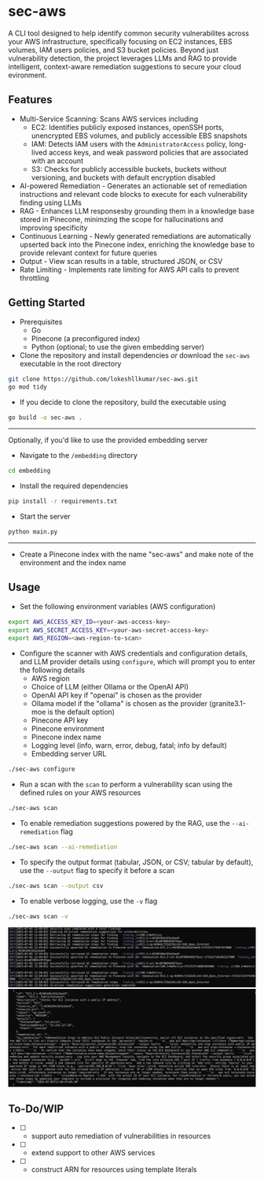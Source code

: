 # sec-aws

A CLI tool designed to help identify common security vulnerabilites across your AWS infrastructure, specifically focusing on EC2 instances, EBS volumes, IAM users policies, and S3 bucket policies. Beyond just vulnerability detection, the project leverages LLMs and RAG to provide intelligent, context-aware remediation suggestions to secure your cloud evironment.

## Features

- Multi-Service Scanning: Scans AWS services including
    - EC2: Identifies publicly exposed instances, openSSH ports, unencrypted EBS volumes, and publicly accessible EBS snapshots
    - IAM: Detects IAM users with the `AdministratorAccess` policy, long-lived access keys, and weak password policies that are associated with an account
    - S3: Checks for publicly accessible buckets, buckets without versioning, and buckets with default encryption disabled
- AI-powered Remediation - Generates an actionable set of remediation instructions and relevant code blocks to execute for each vulnerability finding using LLMs
- RAG - Enhances LLM responsesby grounding them in a knowledge base stored in Pinecone, minimzing the scope for hallucinations and improving specificity
- Continuous Learning - Newly generated remediations are automatically upserted back into the Pinecone index, enriching the knowledge base to provide relevant context for future queries
- Output - View scan results in a table, structured JSON, or CSV
- Rate Limiting - Implements rate limiting for AWS API calls to prevent throttling

## Getting Started

- Prerequisites
    - Go
    - Pinecone (a preconfigured index)
    - Python (optional; to use the given embedding server)
- Clone the repository and install dependencies *or* download the `sec-aws` executable in the root directory
```bash
git clone https://github.com/lokeshllkumar/sec-aws.git
go mod tidy
```
- If you decide to clone the repository, build the executable using
```bash
go build -o sec-aws .
```
---
Optionally, if you'd like to use the provided embedding server
- Navigate to the `/embedding` directory
```bash
cd embedding
```
- Install the required dependencies
```bash
pip install -r requirements.txt
```
- Start the server
```bash
python main.py
```
---
- Create a Pinecone index with the name "sec-aws" and make note of the environment and the index name

## Usage

- Set the following environment variables (AWS configuration)
```bash
export AWS_ACCESS_KEY_ID=<your-aws-access-key>
export AWS_SECRET_ACCESS_KEY=<your-aws-secret-access-key>
export AWS_REGION=<aws-region-to-scan>
```
- Configure the scanner with AWS credentials and configuration details, and LLM provider details using ```configure```, which will prompt you to enter the following details
    - AWS region
    - Choice of LLM (either Ollama or the OpenAI API)
    - OpenAI API key if "openai" is chosen as the provider
    - Ollama model if the "ollama" is chosen as the provider (granite3.1-moe is the default option)
    - Pinecone API key
    - Pinecone environment
    - Pinecone index name
    - Logging level (info, warn, error, debug, fatal; info by default)
    - Embedding server URL
```bash
./sec-aws configure
```
- Run a scan with the ```scan``` to perform a vulnerability scan using the defined rules on your AWS resources
```bash
./sec-aws scan
```
- To enable remediation suggestions powered by the RAG, use the ```--ai-remediation``` flag
```bash
./sec-aws scan --ai-remediation
```
- To specify the output format (tabular, JSON, or CSV; tabular by default), use the ```--output``` flag to specify it before a scan
```bash
./sec-aws scan --output csv
```
- To enable verbose logging, use the ```-v``` flag
```bash
./sec-aws scan -v
```

![alt text](public/scan-example-0.png)
![alt text](public/scan-example-1.png)

## To-Do/WIP

- [ ] - support auto remediation of vulnerabilities in resources
- [ ] - extend support to other AWS services
- [ ] - construct ARN for resources using template literals